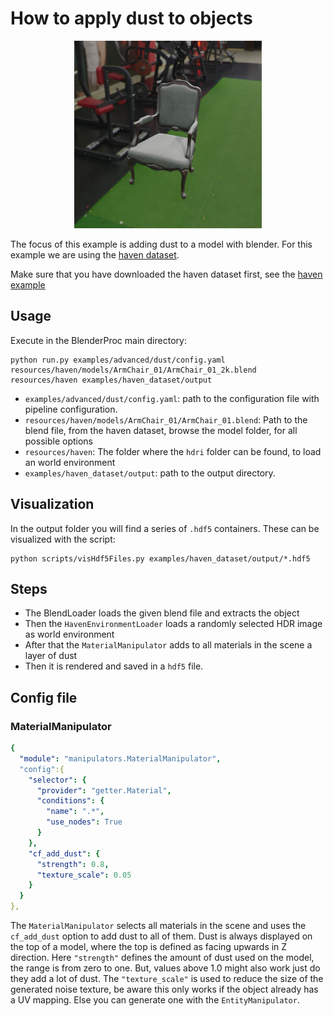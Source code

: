 # How to apply dust to objects 
<p align="center">
<img src="rendered_example.jpg" alt="normals and color rendering of example table" width=300>
</p>


The focus of this example is adding dust to a model with blender. For this example we are using the [haven dataset](../haven_dataset/README.md).

Make sure that you have downloaded the haven dataset first, see the [haven example](../haven_dataset/README.md)

## Usage

Execute in the BlenderProc main directory:

```
python run.py examples/advanced/dust/config.yaml resources/haven/models/ArmChair_01/ArmChair_01_2k.blend resources/haven examples/haven_dataset/output
``` 

* `examples/advanced/dust/config.yaml`: path to the configuration file with pipeline configuration.
* `resources/haven/models/ArmChair_01/ArmChair_01.blend`:  Path to the blend file, from the haven dataset, browse the model folder, for all possible options
* `resources/haven`: The folder where the `hdri` folder can be found, to load an world environment
* `examples/haven_dataset/output`: path to the output directory.

## Visualization

In the output folder you will find a series of `.hdf5` containers. These can be visualized with the script:

```
python scripts/visHdf5Files.py examples/haven_dataset/output/*.hdf5
``` 

## Steps

* The BlendLoader loads the given blend file and extracts the object
* Then the `HavenEnvironmentLoader` loads a randomly selected HDR image as world environment
* After that the `MaterialManipulator` adds to all materials in the scene a layer of dust
* Then it is rendered and saved in a `hdf5` file.
 
## Config file

### MaterialManipulator 

```yaml
{
  "module": "manipulators.MaterialManipulator",
  "config":{
    "selector": {
      "provider": "getter.Material",
      "conditions": {
        "name": ".*",
        "use_nodes": True
      }
    },
    "cf_add_dust": {
      "strength": 0.8,
      "texture_scale": 0.05
    }
  }
},
```

The `MaterialManipulator` selects all materials in the scene and uses the `cf_add_dust` option to add dust to all of them.
Dust is always displayed on the top of a model, where the top is defined as facing upwards in Z direction. 
Here `"strength"` defines the amount of dust used on the model, the range is from zero to one. But, values above 1.0 might also work just do they add a lot of dust.
The `"texture_scale"` is used to reduce the size of the generated noise texture, be aware this only works if the object already has a UV mapping. 
Else you can generate one with the `EntityManipulator`.
